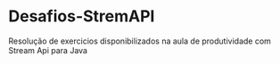 # Desafios-StremAPI
Resolução de exercicios disponibilizados na aula de produtividade com Stream Api para Java
